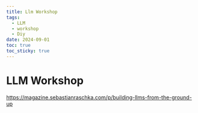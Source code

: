 ```yaml
---
title: Llm Workshop
tags:
  - LLM
  - workshop
  - Diy
date: 2024-09-01
toc: true
toc_sticky: true
---
```


# LLM Workshop 

https://magazine.sebastianraschka.com/p/building-llms-from-the-ground-up
